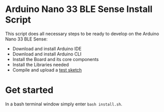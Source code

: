 # **Arduino Nano 33 BLE Sense Install Script**
This script does all necessary steps to be ready to develop on the Arduino Nano 33 BLE Sense:

- Download and install Arduino IDE
- Download and install Arduino CLI
- Install the Board and its core components
- Install the Libraries needed
- Compile and upload a [test sketch](https://create.arduino.cc/editor/arduino_support/b128a04b-ae92-40b3-be19-18bb0cdf3194/preview) 

# **Get started**

In a bash terminal window simply enter `bash install.sh`.
